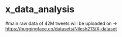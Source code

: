 # x_data_analysis

#main raw data of 42M tweets will be uploaded on -> https://huggingface.co/datasets/Nilesh213/X-dataset



